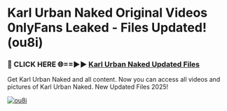 # Karl Urban Naked Original Videos 0nlyFans Leaked - Files Updated! (ou8i)

<h3>🔴 CLICK HERE 🌐==►► <a href="https://tinyurl.com/yckcrads" rel="nofollow">Karl Urban Naked Updated Files</a></h3>

Get Karl Urban Naked and all content. Now you can access all videos and pictures of Karl Urban Naked. New Updated Files 2025!

[![ou8i](https://i.imgur.com/hpKpOFt.gif)](https://tinyurl.com/yckcrads)
